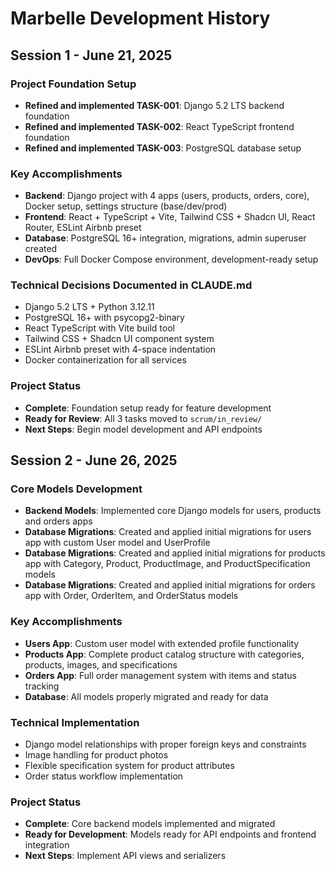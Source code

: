 # Marbelle Development History

## Session 1 - June 21, 2025

### Project Foundation Setup
- **Refined and implemented TASK-001**: Django 5.2 LTS backend foundation
- **Refined and implemented TASK-002**: React TypeScript frontend foundation  
- **Refined and implemented TASK-003**: PostgreSQL database setup

### Key Accomplishments
- **Backend**: Django project with 4 apps (users, products, orders, core), Docker setup, settings structure (base/dev/prod)
- **Frontend**: React + TypeScript + Vite, Tailwind CSS + Shadcn UI, React Router, ESLint Airbnb preset
- **Database**: PostgreSQL 16+ integration, migrations, admin superuser created
- **DevOps**: Full Docker Compose environment, development-ready setup

### Technical Decisions Documented in CLAUDE.md
- Django 5.2 LTS + Python 3.12.11
- PostgreSQL 16+ with psycopg2-binary
- React TypeScript with Vite build tool
- Tailwind CSS + Shadcn UI component system
- ESLint Airbnb preset with 4-space indentation
- Docker containerization for all services

### Project Status
- **Complete**: Foundation setup ready for feature development
- **Ready for Review**: All 3 tasks moved to `scrum/in_review/`
- **Next Steps**: Begin model development and API endpoints

## Session 2 - June 26, 2025

### Core Models Development
- **Backend Models**: Implemented core Django models for users, products and orders apps
- **Database Migrations**: Created and applied initial migrations for users app with custom User model and UserProfile
- **Database Migrations**: Created and applied initial migrations for products app with Category, Product, ProductImage, and ProductSpecification models
- **Database Migrations**: Created and applied initial migrations for orders app with Order, OrderItem, and OrderStatus models

### Key Accomplishments
- **Users App**: Custom user model with extended profile functionality
- **Products App**: Complete product catalog structure with categories, products, images, and specifications
- **Orders App**: Full order management system with items and status tracking
- **Database**: All models properly migrated and ready for data

### Technical Implementation
- Django model relationships with proper foreign keys and constraints
- Image handling for product photos
- Flexible specification system for product attributes
- Order status workflow implementation

### Project Status
- **Complete**: Core backend models implemented and migrated
- **Ready for Development**: Models ready for API endpoints and frontend integration
- **Next Steps**: Implement API views and serializers